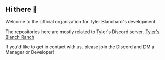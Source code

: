 ## Hi there 👋

Welcome to the official organization for Tyler Blanchard's development

The repositories here are mostly related to Tyler's Discord server, [Tyler's Blanch Ranch](https://discord.gg/blanchard)

If you'd like to get in contact with us, please join the Discord and DM a Manager or Developer!
